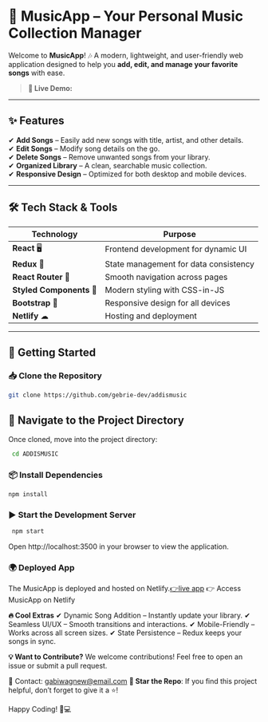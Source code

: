 # 🎵 **MusicApp** – Your Personal Music Collection Manager  

Welcome to **MusicApp**! 🎶 A modern, lightweight, and user-friendly web application designed to help you **add, edit, and manage your favorite songs** with ease.  

> **🚀 Live Demo:**  

---

## ✨ **Features**
✔ **Add Songs** – Easily add new songs with title, artist, and other details.  
✔ **Edit Songs** – Modify song details on the go.  
✔ **Delete Songs** – Remove unwanted songs from your library.  
✔ **Organized Library** – A clean, searchable music collection.  
✔ **Responsive Design** – Optimized for both desktop and mobile devices.  

---

## 🛠 **Tech Stack & Tools**
| **Technology**  | **Purpose**  |
|----------------|-------------|
| **React** 🖥 | Frontend development for dynamic UI |
| **Redux** 🔄 | State management for data consistency |
| **React Router** 🚏 | Smooth navigation across pages |
| **Styled Components** 🎨 | Modern styling with CSS-in-JS |
| **Bootstrap** 📱 | Responsive design for all devices |
| **Netlify** ☁ | Hosting and deployment |

---

## 🚀 **Getting Started**  

### 📥 Clone the Repository  
```bash
git clone https://github.com/gebrie-dev/addismusic
```
## 📂 **Navigate to the Project Directory**  
Once cloned, move into the project directory:  

```bash
 cd ADDISMUSIC
```
### 📦 Install Dependencies
```bash
npm install
```
### ▶ Start the Development Server
```bash
 npm start
```
Open http://localhost:3500 in your browser to view the application.

### 🌍 Deployed App
The MusicApp is deployed and hosted on Netlify.[👉live app](https://addismusics.netlify.app/) 
👉 Access MusicApp on Netlify

**🔥 Cool Extras**
✔ Dynamic Song Addition – Instantly update your library.
✔ Seamless UI/UX – Smooth transitions and interactions.
✔ Mobile-Friendly – Works across all screen sizes.
✔ State Persistence – Redux keeps your songs in sync.

**💡 Want to Contribute?**
We welcome contributions! Feel free to open an issue or submit a pull request.

📧 Contact: gabiwagnew@email.com
**🌟 Star the Repo**: If you find this project helpful, don’t forget to give it a ⭐!

Happy Coding! 🎵💻
